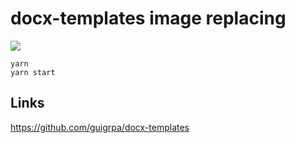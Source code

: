 # docx-templates image replacing

[
![](https://img.shields.io/endpoint?url=https://raw.githubusercontent.com/cncolder/demo/main/shields/codesandbox.json)
](https://githubbox.com/cncolder/demo/tree/main/docx-templates-image-replacing)

```shell
yarn
yarn start
```

## Links

https://github.com/guigrpa/docx-templates
